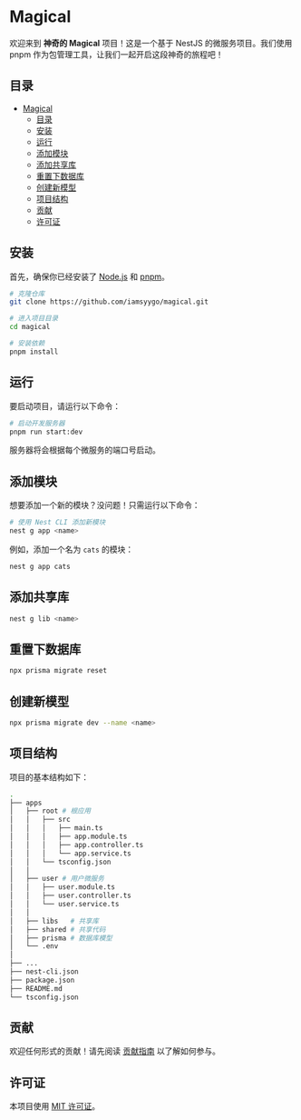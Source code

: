 # Magical

欢迎来到 **神奇的 Magical** 项目！这是一个基于 NestJS 的微服务项目。我们使用 pnpm 作为包管理工具，让我们一起开启这段神奇的旅程吧！

## 目录

- [Magical](#magical)
  - [目录](#目录)
  - [安装](#安装)
  - [运行](#运行)
  - [添加模块](#添加模块)
  - [添加共享库](#添加共享库)
  - [重置下数据库](#重置下数据库)
  - [创建新模型](#创建新模型)
  - [项目结构](#项目结构)
  - [贡献](#贡献)
  - [许可证](#许可证)

## 安装

首先，确保你已经安装了 [Node.js](https://nodejs.org/) 和 [pnpm](https://pnpm.io/)。

```bash
# 克隆仓库
git clone https://github.com/iamsyygo/magical.git

# 进入项目目录
cd magical

# 安装依赖
pnpm install
```

## 运行

要启动项目，请运行以下命令：

```bash
# 启动开发服务器
pnpm run start:dev
```

服务器将会根据每个微服务的端口号启动。

## 添加模块

想要添加一个新的模块？没问题！只需运行以下命令：

```bash
# 使用 Nest CLI 添加新模块
nest g app <name>
```

例如，添加一个名为 `cats` 的模块：

```bash
nest g app cats
```

## 添加共享库

```bash
nest g lib <name>
```

## 重置下数据库

```bash
npx prisma migrate reset
```

## 创建新模型

```bash
npx prisma migrate dev --name <name>
```

## 项目结构

项目的基本结构如下：

```bash
.
├── apps
│   ├── root # 根应用
│   │   ├── src
│   │   │   ├── main.ts
│   │   │   ├── app.module.ts
│   │   │   ├── app.controller.ts
│   │   │   └── app.service.ts
│   │   └── tsconfig.json
│   │
│   ├── user # 用户微服务
│   │   ├── user.module.ts
│   │   ├── user.controller.ts
│   │   └── user.service.ts
│   │
│   ├── libs   # 共享库
│   ├── shared # 共享代码
│   ├── prisma # 数据库模型
│   └── .env
│
├── ...
├── nest-cli.json
├── package.json
├── README.md
└── tsconfig.json
```

## 贡献

欢迎任何形式的贡献！请先阅读 [贡献指南](CONTRIBUTING.md) 以了解如何参与。

## 许可证

本项目使用 [MIT 许可证](LICENSE)。
